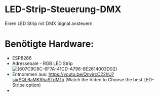 # LED-Strip-Steuerung-DMX
Einen LED Strip mit DMX Signal ansteuern

# Benötigte Hardware:
- ESP8266
- Adressebale - RGB LED Strip
  ![{607C9C8C-6F7A-41CD-A796-8E2614003D02}](https://github.com/user-attachments/assets/59b0692c-857f-4c49-afde-f85ea528fe26)
- Entnommen aus: https://youtu.be/QnvircC22hU?si=SQL6aMKRhaSTdM1b (Watch the Video to Choose the best LED-Stripe option)
- 
